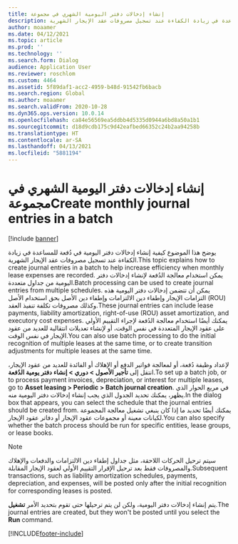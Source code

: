 ```yaml
---
title: إنشاء إدخالات دفتر اليومية الشهري في مجموعة
description: يوضح هذا الموضوع كيفية إنشاء إدخالات دفتر اليومية في دُفعة للمساعدة في زيادة الكفاءة عند تسجيل مصروفات عقد الإيجار الشهرية.
author: moaamer
ms.date: 04/12/2021
ms.topic: article
ms.prod: ''
ms.technology: ''
ms.search.form: Dialog
audience: Application User
ms.reviewer: roschlom
ms.custom: 4464
ms.assetid: 5f89daf1-acc2-4959-b48d-91542fb6bacb
ms.search.region: Global
ms.author: moaamer
ms.search.validFrom: 2020-10-28
ms.dyn365.ops.version: 10.0.14
ms.openlocfilehash: ca84e56569ea5ddbb4d5335d0944a6bd8a50a1b1
ms.sourcegitcommit: d18d9cdb175c9d42eafbed66352c24b2aa94258b
ms.translationtype: HT
ms.contentlocale: ar-SA
ms.lasthandoff: 04/13/2021
ms.locfileid: "5881194"
---
```

# <a name="create-monthly-journal-entries-in-a-batch"></a><span data-ttu-id="301ac-103">إنشاء إدخالات دفتر اليومية الشهري في مجموعة</span><span class="sxs-lookup"><span data-stu-id="301ac-103">Create monthly journal entries in a batch</span></span>

[!include [banner](../includes/banner.md)]

<span data-ttu-id="301ac-104">يوضح هذا الموضوع كيفية إنشاء إدخالات دفتر اليومية في دُفعة للمساعدة في زيادة الكفاءة عند تسجيل مصروفات عقد الإيجار الشهرية.</span><span class="sxs-lookup"><span data-stu-id="301ac-104">This topic explains how to create journal entries in a batch to help increase efficiency when monthly lease expenses are recorded.</span></span> <span data-ttu-id="301ac-105">يمكن استخدام معالجة الدُفعة لإنشاء إدخالات دفتر اليومية من جداول متعددة.</span><span class="sxs-lookup"><span data-stu-id="301ac-105">Batch processing can be used to create journal entries from multiple schedules.</span></span> <span data-ttu-id="301ac-106">يمكن أن تتضمن إدخالات دفتر اليومية هذه التزامات الإيجار وإطفاء دين الالتزامات وإطفاء دين الأصل بحق استخدام الأصل (ROU) وكذلك مصروفات تكلفة تنفيذ العقد.</span><span class="sxs-lookup"><span data-stu-id="301ac-106">These journal entries can include lease payments, liability amortization, right-of-use (ROU) asset amortization, and executory cost expenses.</span></span> <span data-ttu-id="301ac-107">يمكنك أيضًا استخدام معالجة الدُفعة لإجراء التقييم الأولي على عقود الإيجار المتعددة في نفس الوقت، أو لإنشاء تعديلات انتقالية للعديد من عقود الإيجار في نفس الوقت.</span><span class="sxs-lookup"><span data-stu-id="301ac-107">You can also use batch processing to do the initial recognition of multiple leases at the same time, or to create transition adjustments for multiple leases at the same time.</span></span>

<span data-ttu-id="301ac-108">لإعداد وظيفة دُفعة، أو لمعالجة فواتير الدفع أو الإهلاك أو الفائدة للعديد من عقود الإيجار، انتقل إلى **تأجير الأصول \> دوري \> إنشاء دفتر يومية الدُفعة**.</span><span class="sxs-lookup"><span data-stu-id="301ac-108">To set up a batch job, or to process payment invoices, depreciation, or interest for multiple leases, go to **Asset leasing \> Periodic \> Batch journal creation**.</span></span> <span data-ttu-id="301ac-109">في مربع الحوار الذي يظهر، يمكنك تحديد الجدول الذي يجب إنشاء إدخالات دفتر اليومية منه.</span><span class="sxs-lookup"><span data-stu-id="301ac-109">In the dialog box that appears, you can select the schedule that the journal entries should be created from.</span></span> <span data-ttu-id="301ac-110">يمكنك أيضًا تحديد ما إذا كان ينبغي تشغيل معالجة المجموعة لكيانات معينة أو مجموعات عقود الإيجار أو دفاتر عقود الإيجار.</span><span class="sxs-lookup"><span data-stu-id="301ac-110">You can also specify whether the batch process should be run for specific entities, lease groups, or lease books.</span></span>

> [!NOTE]
> <span data-ttu-id="301ac-111">سيتم ترحيل الحركات اللاحقة، مثل جداول إطفاء دين الالتزامات والدفعات والإهلاك والمصروفات فقط بعد ترحيل الإقرار التقييم الأولي لعقود الإيجار المقابلة.</span><span class="sxs-lookup"><span data-stu-id="301ac-111">Subsequent transactions, such as liability amortization schedules, payments, depreciation, and expenses, will be posted only after the initial recognition for corresponding leases is posted.</span></span>
>
> <span data-ttu-id="301ac-112">يتم إنشاء إدخالات دفتر اليومية، ولكن لن يتم ترحيلها حتى تقوم بتحديد الأمر **تشغيل**.</span><span class="sxs-lookup"><span data-stu-id="301ac-112">The journal entries are created, but they won't be posted until you select the **Run** command.</span></span>


[!INCLUDE[footer-include](../../includes/footer-banner.md)]

